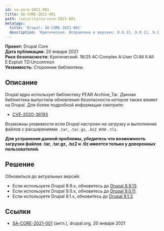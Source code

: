 ```yaml
---
id: sa-core-2021-001
title: SA-CORE-2021-001
path: /security/sa-core-2021-001
metatags:
  title: 'Drupal: SA-CORE-2021-001'
  description: 'Критическое. Исправлено в версиях: 8.9.13, 9.0.11, 9.1.3.'
---
```


**Проект:** Drupal Core\
**Дата публикации:** 20 января 2021\
**Риск безопасности:** Критический. 18/25 AC:Complex A:User CI:All II:All E:Exploit TD:Uncommon\
**Уязвимость:** Сторонние библиотеки.

## Описание

Drupal ядро использует библиотеку PEAR Archive_Tar. Данная библиотека выпустила обновление безопасности которое также влияет на Drupal. Для более подробной информации смотрите:

- [CVE-2020-36193](https://cve.mitre.org/cgi-bin/cvename.cgi?name=CVE-2020-36193)

Возможны уязвимости если Drupal настроен на загрузку и выполнение файлов с расширениями `.tar`, `.tar.gz`, `.bz2 `или `.tlz`.

**Для устранения данной проблемы, убедитесь что возможность загрузки файлов .tar, .tar.gz, .bz2 и .tlz имеется только у доверенных пользователей.**

## Решение

Обновиться до актуальных версий:

- Если используете Drupal 8.9.x, обновитесь до [Drupal 8.9.13](../../8/releases/release-8.9.13.md).
- Если используете Drupal 9.0.x, обновитесь до [Drupal 9.0.11](../../9/releases/release-9.0.11.md).
- Если используете Drupal 9.1.x, обновитесь до [Drupal 9.1.3](../../9/releases/release-9.1.3.md).

## Ссылки

- [SA-CORE-2021-001](https://www.drupal.org/sa-core-2021-001) (англ.), drupal.org, 20 января 2021